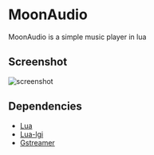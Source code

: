 # MoonAudio
MoonAudio is a simple music player in lua

## Screenshot

![screenshot](https://i.imgur.com/x1xQYfG.png)

## Dependencies

- [Lua](https://www.lua.org/download.html)
- [Lua-lgi](https://github.com/pavouk/lgi)
- [Gstreamer](https://gstreamer.freedesktop.org/download/)
